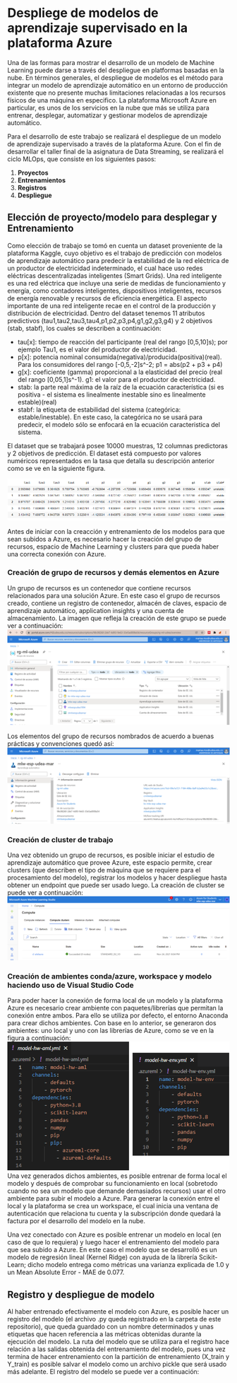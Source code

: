 # Despliege de modelos de aprendizaje supervisado en la plataforma Azure 

Una de las formas para mostrar el desarrollo de un modelo de Machine Learning puede darse a través del despliegue en platformas basadas en la nube. En términos generales, el despliegue de modelos es el método para integrar un modelo de aprendizaje automático en un entorno de producción existente que no presente muchas limitaciones relacionadas a los recursos físicos de una máquina en especifico. La plataforma Microsoft Azure en particular, es unos de los servicios en la nube que más se utiliza para entrenar, desplegar, automatizar y gestionar modelos de aprendizaje automático. 

Para el desarrollo de este trabajo se realizará el despliegue de un modelo de aprendizaje supervisado a través de la plataforma Azure. Con el fin de desarrollar el taller final de la asignatura de Data Streaming, se realizará el ciclo MLOps, que consiste en los siguientes pasos: 

1. **Proyectos**
2. **Entrenamientos** 
3. **Registros** 
4. **Despliegue**

## Elección de proyecto/modelo para desplegar y Entrenamiento

Como elección de trabajo se tomó en cuenta un dataset proveniente de la plataforma Kaggle, cuyo objetivo es el trabajo de predicción con modelos de aprendizaje automático para predecir la estabilidad de la red eléctrica de un productor de electricidad indeterminado, el cual hace uso redes eléctricas descentralizadas inteligentes (Smart Grids).
Una red inteligente es una red eléctrica que incluye una serie de medidas de funcionamiento y energía, como contadores inteligentes, dispositivos inteligentes, recursos de energía renovable y recursos de eficiencia energética. El aspecto importante de una red inteligente recae en el control de la producción y distribución de electricidad. 
Dentro del dataset tenemos 11 atributos predictivos (tau1,tau2,tau3,tau4,p1,p2,p3,p4,g1,g2,g3,g4) y 2 objetivos (stab, stabf), los cuales se describen a continuación: 

- tau[x]: tiempo de reacción del participante (real del rango [0,5,10]s); por ejemplo Tau1, es el valor del productor de electricidad.
- p[x]: potencia nominal consumida(negativa)/producida(positiva)(real). Para los consumidores del rango [-0,5,-2]s^-2; p1 = abs(p2 + p3 + p4)
- g[x]: coeficiente (gamma) proporcional a la elasticidad del precio (real del rango [0,05,1]s^-1). g1: el valor para el productor de electricidad.
- stab: la parte real máxima de la raíz de la ecuación característica (si es positiva - el sistema es linealmente inestable sino es linealmente estable)(real)
- stabf: la etiqueta de estabilidad del sistema (categórica: estable/inestable). 
En este caso, la categórica no se usará para predecir, el modelo sólo se enfocará en la ecuación caracteristica del sistema. 

El dataset que se trabajará posee 10000 muestras, 12 columnas predictoras y 2 objetivos de predicción. El dataset está compuesto por valores numéricos representados en la tasa que detalla su descripción anterior como se ve en la siguiente figura. 

![alt text](https://github.com/fblaura/cloud_hw/blob/main/images/dataset.PNG)

Antes de iniciar con la creacción y entrenamiento de los modelos para que sean subidos a Azure, es necesario hacer la creación del grupo de recursos, espacio de Machine Learning y clusters para que pueda haber una correcta conexión con Azure.

### Creación de grupo de recursos y demás elementos en Azure

Un grupo de recursos es un contenedor que contiene recursos relacionados para una solución Azure. En este caso el grupo de recursos creado, contiene un registro de contenedor, almacén de claves, espacio de aprendizaje automático, application insights y una cuenta de almacenamiento. La imagen que refleja la creación de este grupo se puede ver a continuación: 
![alt text](https://github.com/fblaura/cloud_hw/blob/main/images/Recurso%20creado.PNG)

Los elementos del grupo de recursos nombrados de acuerdo a buenas prácticas y convenciones quedó así: 
![alt text](https://github.com/fblaura/cloud_hw/blob/main/images/Recurso.PNG)

### Creación de cluster de trabajo 

Una vez obtenido un grupo de recursos, es posible iniciar el estudio de aprendizaje automático que provee Azure, este espacio permite, crear clusters (que describen el tipo de máquina que se requiere para el procesamiento del modelo), registrar los modelos y hacer despliegue hasta obtener un endpoint que puede ser usado luego. La creación de cluster se puede ver a continuación: 
![alt text](https://github.com/fblaura/cloud_hw/blob/main/images/Compute%20cluster.PNG)

### Creación de ambientes conda/azure, workspace y modelo haciendo uso de Visual Studio Code

Para poder hacer la conexión de forma local de un modelo y la plataforma Azure es necesario crear ambiente con paquetes/librerías que permitan la conexión entre ambos. Para ello se utiliza por defecto, el entorno Anaconda para crear dichos ambientes. Con base en lo anterior, se generaron dos ambientes: uno local y uno con las librerías de Azure, como se ve en la figura a continuación: 
![alt text](https://github.com/fblaura/cloud_hw/blob/main/images/ambientes.png)
Una vez generados dichos ambientes, es posible entrenar de forma local el modelo y después de comprobar su funcionamiento en local (sobretodo cuando no sea un modelo que demande demasiados recursos) usar el otro ambiente para subir el modelo a Azure. Para generar la conexión entre el local y la plataforma se crea un workspace, el cual inicia una ventana de autenticación que relaciona tu cuenta y la subscripción donde quedará la factura por el desarrollo del modelo en la nube. 

Una vez conectado con Azure es posible entrenar un modelo en local (en caso de que lo requiera) y luego hacer el entrenamiento del modelo para que sea subido a Azure. En este caso el modelo que se desarrolló es un modelo de regresión lineal (Kernel Ridge) con ayuda de la librería Scikit-Learn; dicho modelo entrega como métricas una varianza explicada de 1.0 y un Mean Absolute Error - MAE de 0.077. 

## Registro y despliegue de modelo 

Al haber entrenado efectivamente el modelo con Azure, es posible hacer un registro del modelo (el archivo .py queda registrado en la carpeta de este repositorio), que queda guardado con un nombre determinados y unas etiquetas que hacen referencia a las métricas obtenidas durante la ejecución del modelo. La ruta del modelo que se utiliza para el registro hace relación a las salidas obtenida del entrenamiento del modelo, pues una vez termina de hacer entrenamiento con la partición de entrenamiento (X_train y Y_train) es posible salvar el modelo como un archivo pickle que será usado más adelante. El registro del modelo se puede ver a continuación: 
